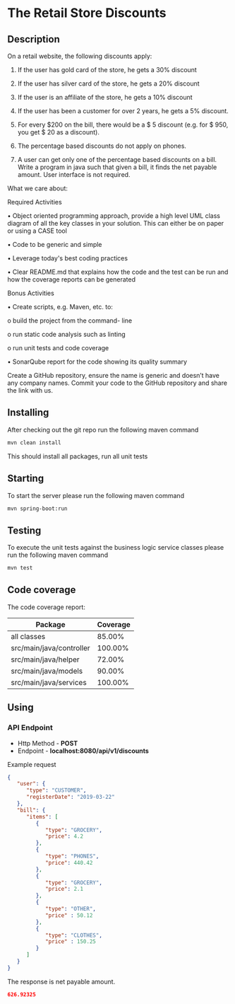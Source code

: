 # The Retail Store Discounts

## Description

On a retail website, the following
discounts apply:
1. If the user has gold card of the store,
   he gets a 30% discount
2. If the user has silver card of the store,
   he gets a 20% discount
3. If the user is an affiliate of the store,
   he gets a 10% discount
4. If the user has been a customer for
   over 2 years, he gets a 5% discount.

5. For every $200 on the bill, there
   would be a $ 5 discount (e.g. for $ 950,
   you get $ 20
   as a discount).
6. The percentage based discounts do
   not apply on phones.
7. A user can get only one of the
   percentage based discounts on a bill.
   Write a program in java such that given a
   bill, it finds the net payable amount.
   User interface is not required.


What we care about:

Required Activities

• Object oriented programming
   approach, provide a high level UML class
   diagram of
   all the key classes in your solution. This
   can either be on paper or using a CASE
   tool

• Code to be generic and simple

• Leverage today&#39;s best coding practices

• Clear README.md that explains how
    the code and the test can be run and
    how the
    coverage reports can be generated


Bonus Activities

• Create scripts, e.g. Maven, etc. to:

o build the project from the command-
line

o run static code analysis such as linting

o run unit tests and code coverage

• SonarQube report for the code showing
its quality summary

Create a GitHub repository, ensure the
name is generic and doesn’t have any
company
names. Commit your code to the GitHub
repository and share the link with us.

## Installing

After checking out the git repo run the following maven command

```bash
mvn clean install
```

This should install all packages, run all unit tests

## Starting

To start the server please run the following maven command

```bash
mvn spring-boot:run
```


## Testing

To execute the unit tests against the business logic service classes please run the following maven command

```bash
mvn test
```

## Code coverage

The code coverage report:


| Package                  | Coverage |
|--------------------------|----------|
| all classes              | 85.00%   |
| src/main/java/controller | 100.00%  |
| src/main/java/helper     | 72.00%   | 
| src/main/java/models     | 90.00%   | 
| src/main/java/services   | 100.00%  | 


## Using

### API Endpoint

* Http Method - **POST**
* Endpoint - **localhost:8080/api/v1/discounts**

Example request

```json
{
   "user": {
      "type": "CUSTOMER",
      "registerDate": "2019-03-22"
   },
   "bill": {
      "items": [
         {
            "type": "GROCERY",
            "price": 4.2
         },
         {
            "type": "PHONES",
            "price": 440.42
         },
         {
            "type": "GROCERY",
            "price": 2.1
         },
         {
            "type": "OTHER",
            "price" : 50.12
         },
         {
            "type": "CLOTHES",
            "price" : 150.25
         }
      ]
   }
}

```

The response is net payable amount.

```json
626.92325
```
